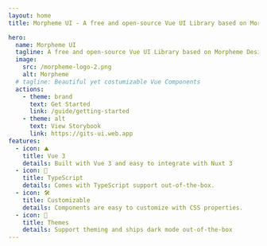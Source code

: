 ```yaml
---
layout: home
title: Morpheme UI - A free and open-source Vue UI Library based on Morpheme Design System

hero:
  name: Morpheme UI
  tagline: A free and open-source Vue UI Library based on Morpheme Design System
  image:
    src: /morpheme-logo-2.png
    alt: Morpheme
  # tagline: Beautiful yet costumizable Vue Components
  actions:
    - theme: brand
      text: Get Started
      link: /guide/getting-started
    - theme: alt
      text: View Storybook
      link: https://gits-ui.web.app
features:
  - icon: ⛰️
    title: Vue 3
    details: Built with Vue 3 and easy to integrate with Nuxt 3
  - icon: 🔐
    title: TypeScript
    details: Comes with TypeScript support out-of-the-box.
  - icon: 🛠️
    title: Customizable
    details: Components are easy to customize with CSS properties.
  - icon: 🎨
    title: Themes
    details: Support theming and ships dark mode out-of-the-box
---
```


<MorphemeShowcase />
